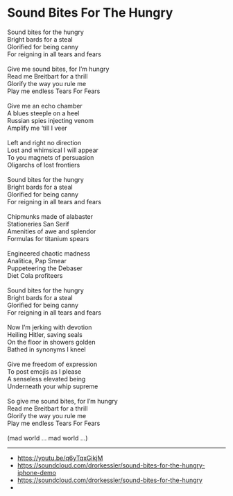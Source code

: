 # Sound Bites For The Hungry

Sound bites for the hungry\
Bright bards for a steal\
Glorified for being canny\
For reigning in all tears and fears\
\
Give me sound bites, for I’m hungry\
Read me Breitbart for a thrill\
Glorify the way you rule me\
Play me endless Tears For Fears\
\
Give me an echo chamber\
A blues steeple on a heel\
Russian spies injecting venom\
Amplify me ‘till I veer\
\
Left and right no direction\
Lost and whimsical I will appear\
To you magnets of persuasion\
Oligarchs of lost frontiers\
\
Sound bites for the hungry\
Bright bards for a steal\
Glorified for being canny\
For reigning in all tears and fears\
\
Chipmunks made of alabaster\
Stationeries San Serif\
Amenities of awe and splendor\
Formulas for titanium spears\
\
Engineered chaotic madness\
Analitica, Pap Smear \
Puppeteering the Debaser\
Diet Cola profiteers\
\
Sound bites for the hungry\
Bright bards for a steal\
Glorified for being canny\
For reigning in all tears and fears\
\
Now I’m jerking with devotion\
Heiling Hitler, saving seals\
On the floor in showers golden\
Bathed in synonyms I kneel\
\
Give me freedom of expression\
To post emojis as I please\
A senseless elevated being\
Underneath your whip supreme\
\
So give me sound bites, for I’m hungry\
Read me Breitbart for a thrill\
Glorify the way you rule me\
Play me endless Tears For Fears\
\
(mad world ... mad world ...)

---
- https://youtu.be/q6yTqxGikjM
- https://soundcloud.com/drorkessler/sound-bites-for-the-hungry-iphone-demo
- https://soundcloud.com/drorkessler/sound-bites-for-the-hungry
- 
